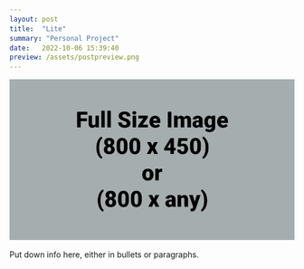 ```yaml
---
layout: post
title:  "Lite"
summary: "Personal Project"
date:   2022-10-06 15:39:40
preview: /assets/postpreview.png
---
```


![Picture 1](/assets/fullsize.png)

Put down info here, either in bullets or paragraphs.